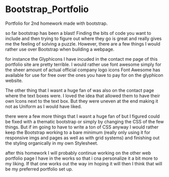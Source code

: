 # Bootstrap_Portfolio
Portfolio for 2nd homework made with bootstrap.

so far bootstrap has been a blast! Finding the bits of code you want to include and then trying to figure out where they go is great and really gives me the feeling of solving a puzzle. However, there are a few things I would rather use over Bootstrap when building a webpage.

 for instance the Glyphicons I have incuded in the contact me page of this portfolio site are pretty terrible. I would rather use font awesome simply for the sheer amount of actual official company logo icons Font Awesome has available for use for free over the ones you have to pay for on the glyphicon website.
 
  The other thing that I wasnt a huge fan of was also on the contact page where the text boxes were. I loved the idea that allowed them to have their own Icons next to the text box. But they were uneven at the end making it not as Uniform as I would have liked.

  there were a few more things that I wasnt a huge fan of but I figured could be fixed with a thematic bootstrap or simply by changing the CSS of the few things. But if im going to have to write a ton of CSS anyway I would rather keep the Bootstrap working to a bare minimum (really only using it for responsive imgs and pages as well as with grid systems) and finishing out the styling organically in my own Stylesheet.

after this homework I will probably continue working on the other web portfolio page I have in the works so that i cna personalize it a bit more to my liking. If that one works out the way im hoping it will then I think that will be my preferred portfolio set up.

